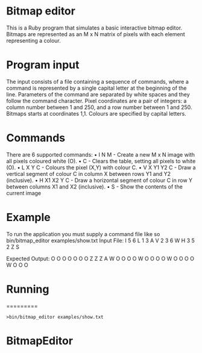 # Bitmap editor

This is a Ruby program that simulates a basic interactive bitmap editor. Bitmaps are represented as an M x N matrix of pixels with each element representing a colour.

Program input
=============
The input consists of a file containing a sequence of commands, where a command is represented by a single capital letter at the beginning of the line. Parameters of the command are separated by white spaces and they follow the command character.
Pixel coordinates are a pair of integers: a column number between 1 and 250, and a row number between 1 and 250. Bitmaps starts at coordinates 1,1. Colours are specified by capital letters.

Commands
========
There are 6 supported commands:
•	I N M - Create a new M x N image with all pixels coloured white (O).
•	C - Clears the table, setting all pixels to white (O).
•	L X Y C - Colours the pixel (X,Y) with colour C.
•	V X Y1 Y2 C - Draw a vertical segment of colour C in column X between rows Y1 and Y2 (inclusive).
•	H X1 X2 Y C - Draw a horizontal segment of colour C in row Y between columns X1 and X2 (inclusive).
•	S - Show the contents of the current image

Example
=======
To run the application you must supply a command file like so bin/bitmap_editor examples/show.txt
Input File:
I 5 6
L 1 3 A
V 2 3 6 W
H 3 5 2 Z
S

Expected Output:
O O O O O
O O Z Z Z
A W O O O
O W O O O
O W O O O
O W O O O

# Running
=========

`>bin/bitmap_editor examples/show.txt`
# BitmapEditor
